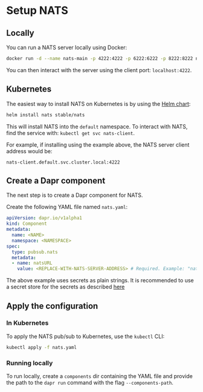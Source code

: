 # Setup NATS

## Locally

You can run a NATS server locally using Docker:

```bash
docker run -d --name nats-main -p 4222:4222 -p 6222:6222 -p 8222:8222 nats
```

You can then interact with the server using the client port: `localhost:4222`.

## Kubernetes

The easiest way to install NATS on Kubernetes is by using the [Helm chart](https://github.com/helm/charts/tree/master/stable/nats):

```bash
helm install nats stable/nats
```

This will install NATS into the `default` namespace.
To interact with NATS, find the service with: `kubectl get svc nats-client`.

For example, if installing using the example above, the NATS server client address would be:

`nats-client.default.svc.cluster.local:4222`

## Create a Dapr component

The next step is to create a Dapr component for NATS.

Create the following YAML file named `nats.yaml`:

```yaml
apiVersion: dapr.io/v1alpha1
kind: Component
metadata:
  name: <NAME>
  namespace: <NAMESPACE>
spec:
  type: pubsub.nats
  metadata:
  - name: natsURL
    value: <REPLACE-WITH-NATS-SERVER-ADDRESS> # Required. Example: "nats-client.default.svc.cluster.local:4222"
```

The above example uses secrets as plain strings. It is recommended to use a secret store for the secrets as described [here](../../concepts/secrets/README.md)

## Apply the configuration

### In Kubernetes

To apply the NATS pub/sub to Kubernetes, use the `kubectl` CLI:

```bash
kubectl apply -f nats.yaml
```

### Running locally

To run locally, create a `components` dir containing the YAML file and provide the path to the `dapr run` command with the flag `--components-path`.

